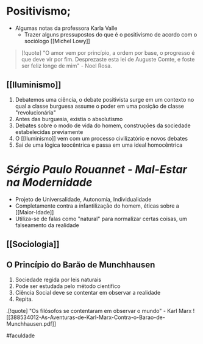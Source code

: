 # Positivismo;
- Algumas notas da professora Karla Valle
	- Trazer alguns pressupostos do que é o positivismo de acordo com o sociólogo [[Michel Lowy]]

>[!quote] "O amor vem por princípio, a ordem por base, o progresso é que deve vir por fim. Desprezaste esta lei de Auguste Comte, e foste ser feliz longe de mim" - Noel Rosa.

## [[Iluminismo]]

1. Debatemos uma ciência, o debate positivista surge em um contexto no qual a classe burguesa assume o poder em uma posição de classe "revolucionária"
2. Antes das burguesia, existia o absolutismo
3. Debates sobre o modo de vida do homem, construções da sociedade estabelecidas previamente
4. O [[Iluminismo]] vem com um processo civilizatório e novos debates
5. Sai de uma lógica teocêntrica e passa em uma ideal homocêntrica 

# *Sérgio Paulo Rouannet - Mal-Estar na Modernidade*
- Projeto de Universalidade, Autonomia, Individualidade
- Completamente contra a infantilização do homem, éticas sobre a [[Maior-Idade]]
- Utiliza-se de falas como "natural" para normalizar certas coisas, um falseamento da realidade

## [[Sociologia]]

## O Princípio do Barão de Munchhausen
1. Sociedade regida por leis naturais
2. Pode ser estudada pelo método cientifico
3. Ciência Social deve se contentar em observar a realidade
4. Repita.


.[!quote] "Os filósofos se contentaram em observar o mundo" - Karl Marx
![[388534012-As-Aventuras-de-Karl-Marx-Contra-o-Barao-de-Munchhausen.pdf]]

#faculdade